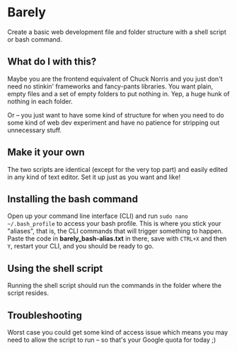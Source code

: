 # Barely
Create a basic web development file and folder structure with a shell script or bash command.

## What do I with this?
Maybe you are the frontend equivalent of Chuck Norris and you just don't need no stinkin' frameworks and fancy-pants libraries. You want plain, empty files and a set of empty folders to put nothing in. Yep, a huge hunk of nothing in each folder.

Or – you just want to have some kind of structure for when you need to do some kind of web dev experiment and have no patience for stripping out unnecessary stuff.

## Make it your own
The two scripts are identical (except for the very top part) and easily edited in any kind of text editor. Set it up just as you want and like!

## Installing the bash command
Open up your command line interface (CLI) and run `sudo nano ~/.bash_profile` to access your bash profile. This is where you stick your "aliases", that is, the CLI commands that will trigger something to happen. Paste the code in **barely_bash-alias.txt** in there, save with `CTRL+X` and then `Y`, restart your CLI, and you should be ready to go.

## Using the shell script
Running the shell script should run the commands in the folder where the script resides.

## Troubleshooting
Worst case you could get some kind of access issue which means you may need to allow the script to run – so that's your Google quota for today ;)
